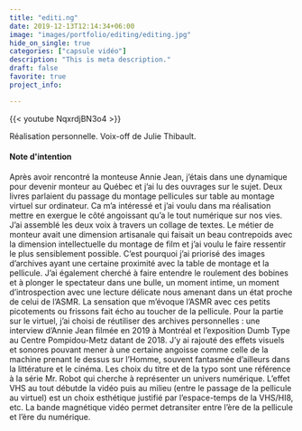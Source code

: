 ```yaml
---
title: "editi.ng"
date: 2019-12-13T12:14:34+06:00
image: "images/portfolio/editing/editing.jpg"
hide_on_single: true
categories: ["capsule vidéo"]
description: "This is meta description."
draft: false
favorite: true
project_info:

---
```


{{< youtube NqxrdjBN3o4 >}}

Réalisation personnelle. Voix-off de Julie Thibault.


#### Note d'intention

Après avoir rencontré la monteuse Annie Jean, j’étais dans une dynamique pour devenir monteur au Québec et j’ai lu des ouvrages sur le sujet. Deux livres parlaient du passage du montage pellicules sur table au montage virtuel sur ordinateur. Ca m’a intéressé et j’ai voulu dans ma réalisation mettre en exergue le côté angoissant qu’a le tout numérique sur nos vies. J’ai assemblé les deux voix à travers un collage de textes. Le métier de monteur avait une dimension artisanale qui faisait un beau contrepoids avec la dimension intellectuelle du montage de film et j’ai voulu le faire ressentir le plus sensiblement possible. C’est pourquoi j’ai priorisé des images d’archives ayant une certaine proximité avec la table de montage et la pellicule. J’ai également cherché à faire entendre le roulement des bobines et à plonger le spectateur dans une bulle, un moment intime, un moment d’introspection avec une lecture délicate nous amenant dans un état proche de celui de l’ASMR. La sensation que m’évoque l’ASMR avec ces petits picotements ou frissons fait écho au toucher de la pellicule. Pour la partie sur le virtuel, j’ai choisi de réutiliser des archives personnelles : une interview d’Annie Jean filmée en 2019 à Montréal et l’exposition Dumb Type au Centre Pompidou-Metz datant de 2018. J’y ai rajouté des effets visuels et sonores pouvant mener à une certaine angoisse comme celle de la machine prenant le dessus sur l’Homme, souvent fantasmée d’ailleurs dans la littérature et le cinéma. Les choix du titre et de la typo sont une référence à la série Mr. Robot qui cherche à représenter un univers numérique. L’effet VHS au tout débutde la vidéo puis au milieu (entre le passage de la pellicule au virtuel) est un choix esthétique justifié par l’espace-temps de la VHS/HI8, etc. La bande magnétique vidéo permet detransiter entre l’ère de la pellicule et l’ère du numérique.